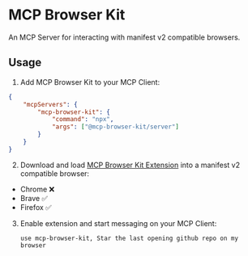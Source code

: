 # MCP Browser Kit

An MCP Server for interacting with manifest v2 compatible browsers.

## Usage

1. Add MCP Browser Kit to your MCP Client:

```json
{
	"mcpServers": {
		"mcp-browser-kit": {
			"command": "npx",
			"args": ["@mcp-browser-kit/server"]
		}
	}
}
```

2. Download and load [MCP Browser Kit Extension](https://github.com/ndthanhdev/mcp-browser-kit/releases/download/v1.0.0/extension.zip) into a manifest v2 compatible browser:

- Chrome ❌
- Brave ✅
- Firefox ✅

3. Enable extension and start messaging on your MCP Client:

   ```
   use mcp-browser-kit, Star the last opening github repo on my browser
   ```
